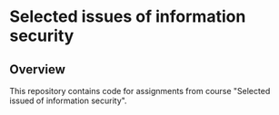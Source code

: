 # Selected issues of information security

## Overview
This repository contains code for assignments from course "Selected issued of information security". 